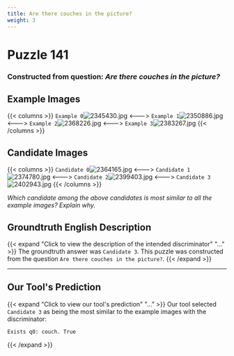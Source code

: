 ```yaml
---
title: Are there couches in the picture?
weight: 3
---
```


# Puzzle 141
### Constructed from question: _Are there couches in the picture?_


## Example Images
{{< columns >}}
`Example 0`![2345430.jpg](/gqa_images/2345430.jpg)
<--->
`Example 1`![2350886.jpg](/gqa_images/2350886.jpg)
<--->
`Example 2`![2368226.jpg](/gqa_images/2368226.jpg)
<--->
`Example 3`![2383267.jpg](/gqa_images/2383267.jpg)
{{< /columns >}}

## Candidate Images
{{< columns >}}
`Candidate 0`![2364165.jpg](/gqa_images/2364165.jpg)
<--->
`Candidate 1`![2374780.jpg](/gqa_images/2374780.jpg)
<--->
`Candidate 2`![2399403.jpg](/gqa_images/2399403.jpg)
<--->
`Candidate 3`![2402943.jpg](/gqa_images/2402943.jpg)
{{< /columns >}}

*Which candidate among the above candidates is most similar to all the example images? Explain why.*

## Groundtruth English Description

{{< expand "Click to view the description of the intended discriminator" "..." >}}
The groundtruth answer was `Candidate 3`. This puzzle was constructed from the question `Are there couches in the picture?`.
{{< /expand >}}

---

## Our Tool's Prediction

{{< expand "Click to view our tool's prediction" "..." >}}
Our tool selected `Candidate 3` as being the most similar to the example images with the discriminator:
```plaintext
Exists q0: couch. True
```
{{< /expand >}}
